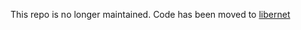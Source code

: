 This repo is no longer maintained. Code has been moved to [libernet](https://github.com/marcpage/libernet)
